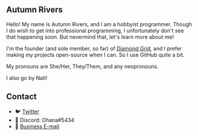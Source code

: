 ## Autumn Rivers
Hello! My name is Autumn Rivers, and I am a hobbyist programmer. Though I do wish to get into professional programming, I unfortunately don't see that happening soon.
But nevermind that, let's learn more about me!

I'm the founder (and sole member, so far) of [Diamond Grid](https://github.com/diamondgrid), and I prefer making my projects open-source when I can. So I use GitHub quite a bit.

My pronouns are She/Her, They/Them, and any neopronouns.

I also go by Nati!

## Contact
- 🐦 [Twitter](https://www.twitter.com/NatiRivers)
- 💬 Discord: Ohana#5434
- 📧 [Business E-mail](mailto:natirivers@protonmail.ch)

<!--
**AutumnRivers/AutumnRivers** is a ✨ _special_ ✨ repository because its `README.md` (this file) appears on your GitHub profile.

Here are some ideas to get you started:

- 🔭 I’m currently working on ...
- 🌱 I’m currently learning ...
- 👯 I’m looking to collaborate on ...
- 🤔 I’m looking for help with ...
- 💬 Ask me about ...
- 📫 How to reach me: ...
- 😄 Pronouns: ...
- ⚡ Fun fact: ...
-->
